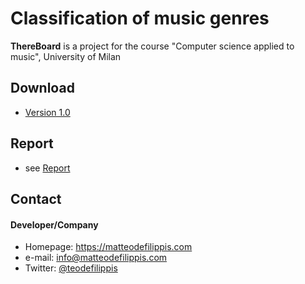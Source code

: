 Classification of music genres
======
**ThereBoard** is a project for the course "Computer science applied to music", University of Milan

## Download
* [Version 1.0](https://github.com/matteodf/classification-of-music-genres/archive/main.zip)

## Report
* see [Report](https://github.com/matteodf/classification-of-music-genres/blob/main/report.pdf)

## Contact
#### Developer/Company
* Homepage: https://matteodefilippis.com
* e-mail: info@matteodefilippis.com
* Twitter: [@teodefilippis](https://twitter.com/teodefilippis "teodefilippis on twitter")
